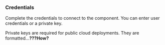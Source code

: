 ### Credentials

Complete the credentials to connect to the component. You can enter user credentials or a private key.

Private keys are required for public cloud deployments. They are formatted...**???How?**
